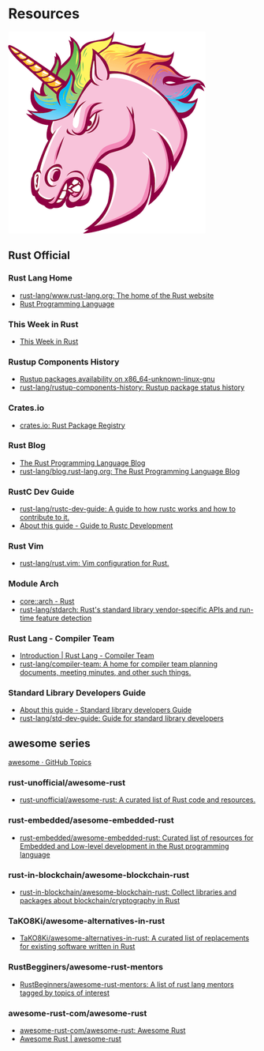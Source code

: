 # Resources

![unicorn](https://raw.githubusercontent.com/KuanHsiaoKuo/writing_materials/main/imgs/unicorn.png)

<!--ts-->


<!-- Created by https://github.com/ekalinin/github-markdown-toc -->
<!-- Added by: runner, at: Fri Apr  7 14:50:07 UTC 2023 -->

<!--te-->

## Rust Official

### Rust Lang Home

- [rust-lang/www.rust-lang.org: The home of the Rust website](https://github.com/rust-lang/www.rust-lang.org)
- [Rust Programming Language](https://www.rust-lang.org/)

### This Week in Rust

- [This Week in Rust](https://this-week-in-rust.org/)

### Rustup Components History

- [Rustup packages availability on x86_64-unknown-linux-gnu](https://rust-lang.github.io/rustup-components-history/)
- [rust-lang/rustup-components-history: Rustup package status history](https://github.com/rust-lang/rustup-components-history)

### Crates.io

- [crates.io: Rust Package Registry](https://crates.io/)

### Rust Blog

- [The Rust Programming Language Blog](https://blog.rust-lang.org/)
- [rust-lang/blog.rust-lang.org: The Rust Programming Language Blog](https://github.com/rust-lang/blog.rust-lang.org)

### RustC Dev Guide

- [rust-lang/rustc-dev-guide: A guide to how rustc works and how to contribute to it.](https://github.com/rust-lang/rustc-dev-guide)
- [About this guide - Guide to Rustc Development](https://rustc-dev-guide.rust-lang.org/)

### Rust Vim

- [rust-lang/rust.vim: Vim configuration for Rust.](https://github.com/rust-lang/rust.vim)

### Module Arch

- [core::arch - Rust](https://doc.rust-lang.org/stable/core/arch/)
- [rust-lang/stdarch: Rust's standard library vendor-specific APIs and run-time feature detection](https://github.com/rust-lang/stdarch)

### Rust Lang - Compiler Team

- [Introduction | Rust Lang - Compiler Team](https://rust-lang.github.io/compiler-team/)
- [rust-lang/compiler-team: A home for compiler team planning documents, meeting minutes, and other such things.](https://github.com/rust-lang/compiler-team)

### Standard Library Developers Guide

- [About this guide - Standard library developers Guide](https://std-dev-guide.rust-lang.org/)
- [rust-lang/std-dev-guide: Guide for standard library developers](https://github.com/rust-lang/std-dev-guide)

## awesome series

[awesome · GitHub Topics](https://github.com/topics/awesome)

### rust-unofficial/awesome-rust

- [rust-unofficial/awesome-rust: A curated list of Rust code and resources.](https://github.com/rust-unofficial/awesome-rust)

### rust-embedded/asesome-embedded-rust

- [rust-embedded/awesome-embedded-rust: Curated list of resources for Embedded and Low-level development in the Rust programming language](https://github.com/rust-embedded/awesome-embedded-rust)

### rust-in-blockchain/awesome-blockchain-rust

- [rust-in-blockchain/awesome-blockchain-rust: Collect libraries and packages about blockchain/cryptography in Rust](https://github.com/rust-in-blockchain/awesome-blockchain-rust)

### TaKO8Ki/awesome-alternatives-in-rust

- [TaKO8Ki/awesome-alternatives-in-rust: A curated list of replacements for existing software written in Rust](https://github.com/TaKO8Ki/awesome-alternatives-in-rust#terminal)

### RustBegginers/awesome-rust-mentors

- [RustBeginners/awesome-rust-mentors: A list of rust lang mentors tagged by topics of interest](https://github.com/RustBeginners/awesome-rust-mentors)

### awesome-rust-com/awesome-rust

- [awesome-rust-com/awesome-rust: Awesome Rust](https://github.com/awesome-rust-com/awesome-rust)
- [Awesome Rust | awesome-rust](https://awesome-rust.com/)
